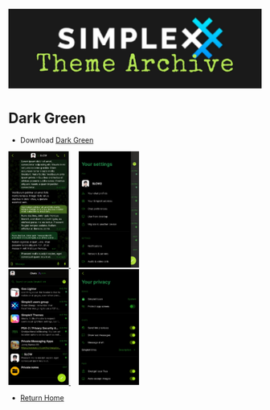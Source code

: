 ![SxC Theme Archive Banner](../resources/SxC_themeBanner06.jpg)

# Dark Green

* Download [Dark Green](../themes/SxC_darkGreen.theme)

<a href="../screenshots/SxC_darkGreen01.jpg" target="_blank">
	<img src="../screenshots/SxC_darkGreen01.jpg" width="120">
</a>&nbsp;&nbsp;&nbsp;
<a href="../screenshots/SxC_darkGreen02.jpg" target="_blank">
	<img src="../screenshots/SxC_darkGreen02.jpg" width="120">
</a>
<br>
<a href="../screenshots/SxC_darkGreen03.jpg" target="_blank">
	<img src="../screenshots/SxC_darkGreen03.jpg" width="120">
</a>&nbsp;&nbsp;&nbsp;
<a href="../screenshots/SxC_darkGreen04.jpg" target="_blank">
	<img src="../screenshots/SxC_darkGreen04.jpg" width="120">
</a>

* [Return Home](../)
